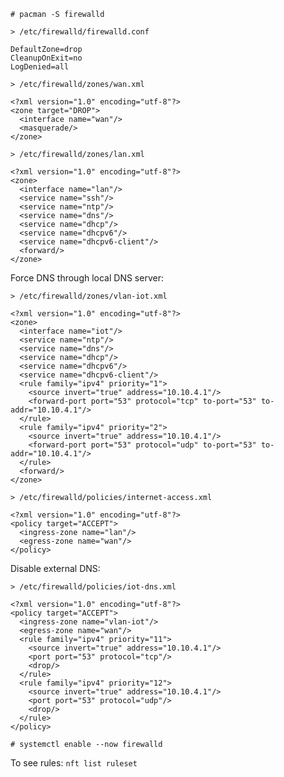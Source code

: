 
`# pacman -S firewalld`

`> /etc/firewalld/firewalld.conf`
```
DefaultZone=drop
CleanupOnExit=no
LogDenied=all
```

`> /etc/firewalld/zones/wan.xml`
```
<?xml version="1.0" encoding="utf-8"?>
<zone target="DROP">
  <interface name="wan"/>
  <masquerade/>
</zone>
```

`> /etc/firewalld/zones/lan.xml`
```
<?xml version="1.0" encoding="utf-8"?>
<zone>
  <interface name="lan"/>
  <service name="ssh"/>
  <service name="ntp"/>
  <service name="dns"/>
  <service name="dhcp"/>
  <service name="dhcpv6"/>
  <service name="dhcpv6-client"/>
  <forward/>
</zone>
```

Force DNS through local DNS server:

`> /etc/firewalld/zones/vlan-iot.xml`
```
<?xml version="1.0" encoding="utf-8"?>
<zone>
  <interface name="iot"/>
  <service name="ntp"/>
  <service name="dns"/>
  <service name="dhcp"/>
  <service name="dhcpv6"/>
  <service name="dhcpv6-client"/>
  <rule family="ipv4" priority="1">
    <source invert="true" address="10.10.4.1"/>
    <forward-port port="53" protocol="tcp" to-port="53" to-addr="10.10.4.1"/>
  </rule>
  <rule family="ipv4" priority="2">
    <source invert="true" address="10.10.4.1"/>
    <forward-port port="53" protocol="udp" to-port="53" to-addr="10.10.4.1"/>
  </rule>
  <forward/>
</zone>
```

`> /etc/firewalld/policies/internet-access.xml`
```
<?xml version="1.0" encoding="utf-8"?>
<policy target="ACCEPT">
  <ingress-zone name="lan"/>
  <egress-zone name="wan"/>
</policy>
```

Disable external DNS:

`> /etc/firewalld/policies/iot-dns.xml`
```
<?xml version="1.0" encoding="utf-8"?>
<policy target="ACCEPT">
  <ingress-zone name="vlan-iot"/>
  <egress-zone name="wan"/>
  <rule family="ipv4" priority="11">
    <source invert="true" address="10.10.4.1"/>
    <port port="53" protocol="tcp"/>
    <drop/>
  </rule>
  <rule family="ipv4" priority="12">
    <source invert="true" address="10.10.4.1"/>
    <port port="53" protocol="udp"/>
    <drop/>
  </rule>
</policy>
```

`# systemctl enable --now firewalld`

To see rules: `nft list ruleset`

